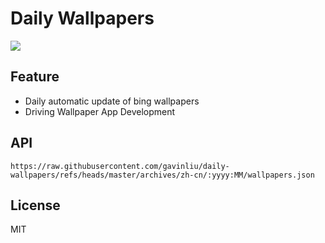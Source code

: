 # Daily Wallpapers
  
![](https://www.bing.com/th?id=OHR.FanalForest_ZH-CN2203572101_UHD.jpg)

## Feature

- Daily automatic update of bing wallpapers
- Driving Wallpaper App Development

## API

```
https://raw.githubusercontent.com/gavinliu/daily-wallpapers/refs/heads/master/archives/zh-cn/:yyyy:MM/wallpapers.json
```

## License

MIT
  